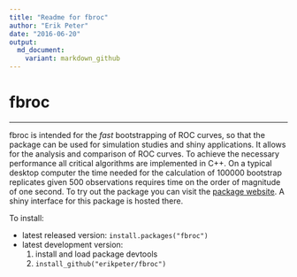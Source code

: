 ```yaml
---
title: "Readme for fbroc"
author: "Erik Peter"
date: "2016-06-20"
output:
  md_document:
    variant: markdown_github
---
```


<!-- README.md is generated from README.Rmd. Please edit that file -->


# fbroc

------------------------------------------------

fbroc is intended for the *fast* bootstrapping of ROC curves, so that the
package can be used for simulation studies and shiny applications. It allows for the analysis and
comparison of ROC curves. To achieve the necessary performance all critical algorithms are implemented in C++.
On a typical desktop computer the time needed for the calculation of 100000 bootstrap replicates 
given 500 observations requires time on the order of magnitude of one second.
To try out the package you can visit the [package website](http://www.epeter-stats.de/roc-curve-analysis-with-fbroc/). 
A shiny interface for this package is hosted there.

To install:

* latest released version: `install.packages("fbroc")`
* latest development version: 
    1. install and load package devtools
    1. `install_github("erikpeter/fbroc")`
